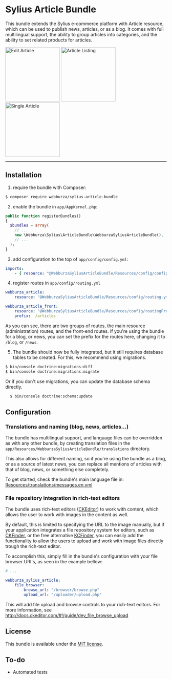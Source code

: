 # Sylius Article Bundle

This bundle extends the Sylius e-commerce platform with Article resource, which can be used to
publish news, articles, or as a blog. It comes with full multilingual support, the ability to
group articles into categories, and the ability to set related products for articles.

[<img title="Edit Article" src="http://i.imgur.com/Odpgjg6.png" height="170">](http://i.imgur.com/nNT1UGR.png)
[<img title="Article Listing" src="http://i.imgur.com/avl1pls.png" height="170">](http://i.imgur.com/kVjHfIj.png)
[<img title="Single Article" src="http://i.imgur.com/BkTMaBn.png" height="170">](http://i.imgur.com/swCDPI2.png)

---

## Installation

  1. require the bundle with Composer:

  ```bash
  $ composer require webburza/sylius-article-bundle
  ```

  2. enable the bundle in `app/AppKernel.php`:

  ```php
  public function registerBundles()
  {
    $bundles = array(
      // ...
      new \Webburza\Sylius\ArticleBundle\WebburzaSyliusArticleBundle(),
      // ...
    );
  }
  ```

  3. add configuration to the top of `app/config/config.yml`:

  ```yaml
  imports:
      - { resource: "@WebburzaSyliusArticleBundle/Resources/config/config.yml" }
  ```

  4. register routes in `app/config/routing.yml`

  ```yaml
  webburza_article:
      resource: "@WebburzaSyliusArticleBundle/Resources/config/routing.yml"
  
  webburza_article_front:
      resource: "@WebburzaSyliusArticleBundle/Resources/config/routingFront.yml"
      prefix:  /articles
  ```

  As you can see, there are two groups of routes, the main resource (administration) routes,
  and the front-end routes. If you're using the bundle for a blog, or news, you can
  set the prefix for the routes here, changing it to `/blog`, or `/news`.

  5. The bundle should now be fully integrated, but it still requires
database tables to be created. For this, we recommend using migrations.

  ```bash
  $ bin/console doctrine:migrations:diff
  $ bin/console doctrine:migrations:migrate
  ```
  
  Or if you don't use migrations, you can update the database schema directly.
  
  ```bash
    $ bin/console doctrine:schema:update
  ```

## Configuration

### Translations and naming (blog, news, articles...)

The bundle has multilingual support, and language files can be
overridden as with any other bundle, by creating translation files in the
`app/Resources/WebburzaSyliusArticleBundle/translations` directory.

This also allows for different naming, so if you're using the bundle as a blog,
or as a source of latest news, you can replace all mentions of articles with
that of blog, news, or something else completely.

To get started, check the bundle's main language file in:
[Resources/translations/messages.en.yml](Resources/translations/messages.en.yml)

### File repository integration in rich-text editors

The bundle uses rich-text editors ([CKEditor](http://ckeditor.com/)) to work
with content, which allows the user to work with images in the content as well.

By default, this is limited to specifying the URL to the image manually, but
if your application integrates a file repository system for editors, such as
[CKFinder](https://cksource.com/ckfinder), or the free alternative
[KCFinder](http://kcfinder.sunhater.com/), you can easily add the functionality
to allow the users to upload and work with image files directly trough the
rich-text editor.

To accomplish this, simply fill in the bundle's configuration with your file browser
URI's, as seen in the example bellow:

```yaml
# ...

webburza_sylius_article:
    file_browser:
        browse_url: "/browser/browse.php"
        upload_url: "/uploader/upload.php"
```

This will add file upload and browse controls to your rich-text editors.
For more information, see http://docs.ckeditor.com/#!/guide/dev_file_browse_upload

## License

This bundle is available under the [MIT license](LICENSE).

## To-do

- Automated tests
